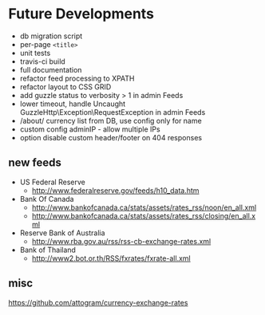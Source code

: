 # Future Developments

* db migration script
* per-page `<title>`
* unit tests
* travis-ci build
* full documentation
* refactor feed processing to XPATH
* refactor layout to CSS GRID
* add guzzle status to verbosity > 1 in admin Feeds
* lower timeout, handle Uncaught GuzzleHttp\Exception\RequestException in admin Feeds
* /about/ currency list from DB, use config only for name
* custom config adminIP - allow multiple IPs
* option disable custom header/footer on 404 responses

## new feeds

* US Federal Reserve
  * <http://www.federalreserve.gov/feeds/h10_data.htm>
* Bank Of Canada
  * <http://www.bankofcanada.ca/stats/assets/rates_rss/noon/en_all.xml>
  * <http://www.bankofcanada.ca/stats/assets/rates_rss/closing/en_all.xml>
* Reserve Bank of Australia
  * <http://www.rba.gov.au/rss/rss-cb-exchange-rates.xml>
* Bank of Thailand
  * <http://www2.bot.or.th/RSS/fxrates/fxrate-all.xml>

## misc

<https://github.com/attogram/currency-exchange-rates>
